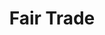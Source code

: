 ---
layout: interior
title: Fair Trade
speaker: Toby Kriwiel
permalink: toby-kriwiel
image: img/20160129/toby_kriwiel.jpg
event: 20160129
video: S0lUQseeh90
favorite: The sports culture of Wichita.
about: Toby is the founder of Matano, a new Fair Trade sports brand based in Wichita, KS. He loves sports and wants to play a part in positively changing the world.
twitter: 
facebook: 
instagram: toby.kriwiel
linkedin: 
website: 
email: toby@matano.co
telephone: 316.209.6350
---
